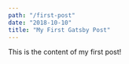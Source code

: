 ```yaml
---
path: "/first-post"
date: "2018-10-10"
title: "My First Gatsby Post"
---
```


This is the content of my first post!
